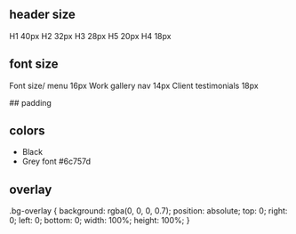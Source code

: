 ## header size

H1 40px
H2 32px
H3 28px
H5 20px
H4 18px

## font size
Font size/ menu 16px
Work gallery nav 14px
Client testimonials  18px

## padding


## colors
- Black
- Grey font #6c757d

## overlay

.bg-overlay {
background: rgba(0, 0, 0, 0.7);
    position: absolute;
    top: 0;
    right: 0;
    left: 0;
    bottom: 0;
    width: 100%;
    height: 100%;
}